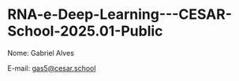 # RNA-e-Deep-Learning---CESAR-School-2025.01-Public

Nome: Gabriel Alves

E-mail: gas5@cesar.school
